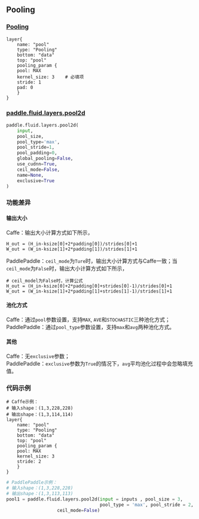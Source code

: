 ## Pooling

### [Pooling](http://caffe.berkeleyvision.org/tutorial/layers/pooling.html)
```
layer{
    name: "pool"
    type: "Pooling"
    bottom: "data"
    top: "pool"
    pooling_param {
	pool: MAX
	kernel_size: 3    # 必填项
	stride: 1
	pad: 0
    }
}
```
### [paddle.fluid.layers.pool2d](http://paddlepaddle.org/documentation/docs/zh/1.4/api_cn/layers_cn.html#permalink-119-pool2d)
```python
paddle.fluid.layers.pool2d(
    input,
    pool_size,
    pool_type='max',
    pool_stride=1,
    pool_padding=0,
    global_pooling=False,
    use_cudnn=True,
    ceil_mode=False,
    name=None,
    exclusive=True
)
```  
  
### 功能差异
#### 输出大小 
Caffe：输出大小计算方式如下所示，
```
H_out = (H_in-ksize[0]+2*padding[0])/strides[0]+1
W_out = (W_in-ksize[1]+2*padding[1])/strides[1]+1
```

PaddlePaddle：`ceil_mode`为`Ture`时，输出大小计算方式与Caffe一致；当`ceil_mode`为`False`时，输出大小计算方式如下所示，
```
# ceil_model为False时，计算公式
H_out = (H_in-ksize[0]+2*padding[0]+strides[0]-1)/strides[0]+1
W_out = (W_in-ksize[1]+2*padding[1]+strides[1]-1)/strides[1]+1
```

#### 池化方式
Caffe：通过`pool`参数设置，支持`MAX`, `AVE`和`STOCHASTIC`三种池化方式；  
PaddlePaddle：通过`pool_type`参数设置，支持`max`和`avg`两种池化方式。

#### 其他 
Caffe：无`exclusive`参数；  
PaddlePaddle：`exclusive`参数为`True`的情况下，`avg`平均池化过程中会忽略填充值。


### 代码示例

```  
# Caffe示例：  
# 输入shape：(1,3,228,228)  
# 输出shape：(1,3,114,114)
layer{
    name: "pool"
    type: "Pooling"
    bottom: "data"
    top: "pool"
    pooling_param {
	pool: MAX
	kernel_size: 3	
	stride: 2
    }
}
```  
``` python
# PaddlePaddle示例：  
# 输入shape：(1,3,228,228)  
# 输出shape：(1,3,113,113)
pool1 = paddle.fluid.layers.pool2d(input = inputs , pool_size = 3, 
                                   pool_type = 'max', pool_stride = 2, 
				   ceil_mode=False)
```  






